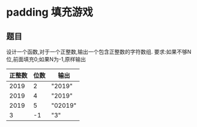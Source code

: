 # padding 填充游戏

## 题目

设计一个函数,对于一个正整数,输出一个包含正整数的字符数组.
要求:如果不够N位,前面填充0;如果N为-1,原样输出

正整数 | 位数 | 输出
---|---|---
2019|2|"2019"
2019|4|"2019"
2019|5|"02019"
3|-1|"3"
